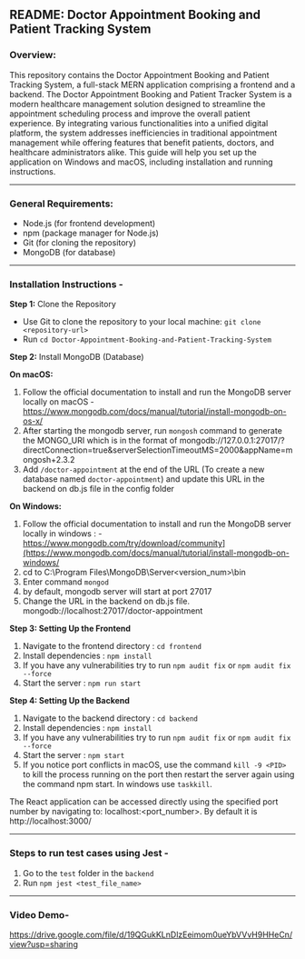 ## **README**: Doctor Appointment Booking and Patient Tracking System

### **Overview:**
This repository contains the Doctor Appointment Booking and Patient Tracking System, a full-stack MERN application comprising a frontend and a backend. The Doctor Appointment Booking and Patient Tracker System is a modern healthcare management solution designed to streamline the appointment scheduling process and improve the overall patient experience. By integrating various functionalities into a unified digital platform, the system addresses inefficiencies in traditional appointment management while offering features that benefit patients, doctors, and healthcare administrators alike. This guide will help you set up the application on Windows and macOS, including installation and running instructions.

---

### **General Requirements:**
* Node.js (for frontend development)
* npm (package manager for Node.js)
* Git (for cloning the repository)
* MongoDB (for database)

---

### **Installation Instructions -**

**Step 1:** Clone the Repository
* Use Git to clone the repository to your local machine: `git clone <repository-url>`
* Run `cd Doctor-Appointment-Booking-and-Patient-Tracking-System`

**Step 2:** Install MongoDB (Database)

**On macOS:**
1. Follow the official documentation to install and run the MongoDB server locally on macOS - https://www.mongodb.com/docs/manual/tutorial/install-mongodb-on-os-x/
2. After starting the mongodb server, run `mongosh` command to generate the MONGO_URI which is in the format of mongodb://127.0.0.1:27017/?directConnection=true&serverSelectionTimeoutMS=2000&appName=mongosh+2.3.2
3. Add `/doctor-appointment` at the end of the URL (To create a new database named `doctor-appointment`) and update this URL in the backend on db.js file in the config folder 

**On Windows:**
1. Follow the official documentation to install and run the MongoDB server locally in windows : - https://www.mongodb.com/try/download/community](https://www.mongodb.com/docs/manual/tutorial/install-mongodb-on-windows/ 
2. cd to C:\Program Files\MongoDB\Server\<version_num>\bin
3. Enter command `mongod`
4. by default, mongodb server will start at port 27017
5. Change the URL in the backend on db.js file.
mongodb://localhost:27017/doctor-appointment

**Step 3: Setting Up the Frontend**
1.	Navigate to the frontend directory : `cd frontend`
2.	Install dependencies : `npm install`
3.	If you have any vulnerabilities try to run `npm audit fix` or `npm audit fix --force`
4.	Start the server : `npm run start`

**Step 4: Setting Up the Backend**
1.	Navigate to the backend directory : `cd backend`
2.	Install dependencies : `npm install`
3.	If you have any vulnerabilities try to run `npm audit fix` or `npm audit fix --force`
4.	Start the server : `npm start`
5.	If you notice port conflicts in macOS, use the command `kill -9 <PID>` to kill the process running on the port then restart the server again using the command npm start. In windows use `taskkill`.

The React application can be accessed directly using the specified port number by navigating to: localhost:<port_number>. By default it is http://localhost:3000/

---

### **Steps to run test cases using Jest -**
1. Go to the `test` folder in the `backend`
2. Run `npm jest <test_file_name>`

---

### **Video Demo-**
https://drive.google.com/file/d/19QGukKLnDlzEeimom0ueYbVVvH9HHeCn/view?usp=sharing





